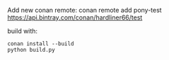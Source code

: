 Add new conan remote:
conan remote add pony-test https://api.bintray.com/conan/hardliner66/test

build with:
```
conan install --build
python build.py
```